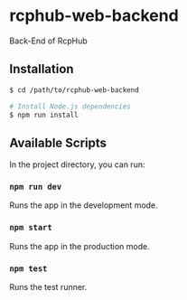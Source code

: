 # rcphub-web-backend
Back-End of RcpHub

## Installation
```bash
$ cd /path/to/rcphub-web-backend

# Install Node.js dependencies
$ npm run install
```

## Available Scripts
In the project directory, you can run:

### `npm run dev`
Runs the app in the development mode.

### `npm start`
Runs the app in the production mode.

### `npm test`
Runs the test runner.
